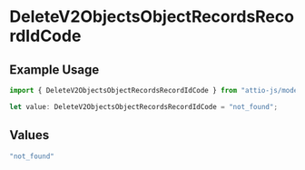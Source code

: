 # DeleteV2ObjectsObjectRecordsRecordIdCode

## Example Usage

```typescript
import { DeleteV2ObjectsObjectRecordsRecordIdCode } from "attio-js/models/errors";

let value: DeleteV2ObjectsObjectRecordsRecordIdCode = "not_found";
```

## Values

```typescript
"not_found"
```